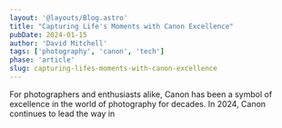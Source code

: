 ```yaml
---
layout: '@layouts/Blog.astro'
title: "Capturing Life's Moments with Canon Excellence"
pubDate: 2024-01-15
author: 'David Mitchell'
tags: ['photography', 'canon', 'tech']
phase: 'article'
slug: capturing-lifes-moments-with-canon-excellence
---
```


For photographers and enthusiasts alike, Canon has been a symbol of excellence in the world of photography for decades. In 2024, Canon continues to lead the way in 
